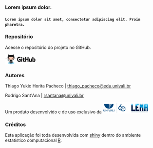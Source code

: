 ### Lorem ipsum dolor.
#### `Lorem ipsum dolor sit amet, consectetur adipiscing elit. Proin pharetra.`

### Repositório

Acesse o repositório do projeto no GitHub.

<a id="github_link" href="https://github.com/thiagoyukiop/biopesca">
<img src="www/github_logo4.png" width="100px" />
</a>
<BR />

### Autores

Thiago Yukio Horita Pacheco | thiago_pacheco@edu.univali.br

Rodrigo Sant'Ana | rsantana@univali.br

Um produto desenvolvido e de uso exclusivo da
<a id="lema_link" href="http://lema.acad.univali.br/">
<img src="www/univali-lema-nova-logo.png" width="150px" />
</a>
<BR />

### Créditos

Esta aplicação foi toda desenvolvida com
[shiny](http://shiny.rstudio.com/) dentro do ambiente estatístico
computacional [R](http://www.r-project.org/).